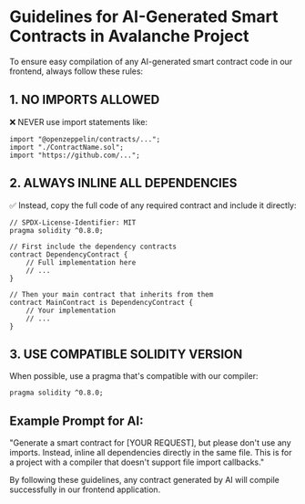 # Guidelines for AI-Generated Smart Contracts in Avalanche Project

To ensure easy compilation of any AI-generated smart contract code in our frontend, always follow these rules:

## 1. NO IMPORTS ALLOWED

❌ NEVER use import statements like:
```solidity
import "@openzeppelin/contracts/...";
import "./ContractName.sol";
import "https://github.com/...";
```

## 2. ALWAYS INLINE ALL DEPENDENCIES

✅ Instead, copy the full code of any required contract and include it directly:
```solidity
// SPDX-License-Identifier: MIT
pragma solidity ^0.8.0;

// First include the dependency contracts
contract DependencyContract {
    // Full implementation here
    // ...
}

// Then your main contract that inherits from them
contract MainContract is DependencyContract {
    // Your implementation
    // ...
}
```

## 3. USE COMPATIBLE SOLIDITY VERSION

When possible, use a pragma that's compatible with our compiler:
```solidity
pragma solidity ^0.8.0;
```

## Example Prompt for AI:

"Generate a smart contract for [YOUR REQUEST], but please don't use any imports. 
Instead, inline all dependencies directly in the same file. This is for a project 
with a compiler that doesn't support file import callbacks."

By following these guidelines, any contract generated by AI will compile successfully in our frontend application.